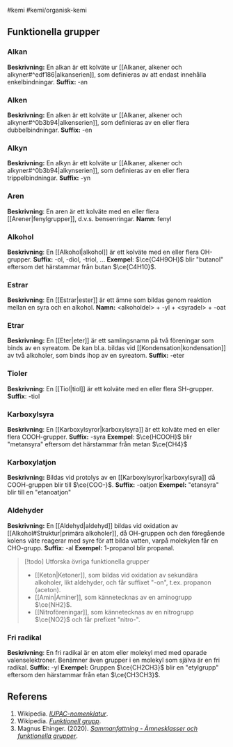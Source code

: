 #kemi #kemi/organisk-kemi

## Funktionella grupper
### Alkan
**Beskrivning:** En alkan är ett kolväte ur [[Alkaner, alkener och alkyner#^edf186|alkanserien]], som definieras av att endast innehålla enkelbindningar.
**Suffix:** -an
### Alken
**Beskrivning:** En alken är ett kolväte ur [[Alkaner, alkener och alkyner#^0b3b94|alkenserien]], som definieras av en eller flera dubbelbindningar.
**Suffix:** -en
### Alkyn
**Beskrivning:** En alkyn är ett kolväte ur [[Alkaner, alkener och alkyner#^0b3b94|alkynserien]], som definieras av en eller flera trippelbindningar.
**Suffix:** -yn
### Aren
**Beskrivning**: En aren är ett kolväte med en eller flera [[Arener|fenylgrupper]], d.v.s. bensenringar.
**Namn**: fenyl
### Alkohol
**Beskrivning**: En [[Alkohol|alkohol]] är ett kolväte med en eller flera OH-grupper.
**Suffix:** -ol, -diol, -triol, ...
**Exempel**: $\ce{C4H9OH}$ blir "butanol" eftersom det härstammar från butan $\ce{C4H10}$.
### Estrar
**Beskrivning**: En [[Estrar|ester]] är ett ämne som bildas genom reaktion mellan en syra och en alkohol.
**Namn:** \<alkoholdel\> + -yl + \<syradel\> + -oat
### Etrar
**Beskrivning:** En [[Eter|eter]] är ett samlingsnamn på två föreningar som binds av en syreatom. De kan bl.a. bildas vid [[Kondensation|kondensation]] av två alkoholer, som binds ihop av en syreatom.
**Suffix:** -eter
### Tioler
**Beskrivning**: En [[Tiol|tiol]] är ett kolväte med en eller flera SH-grupper.
**Suffix**: -tiol
### Karboxylsyra
**Beskrivning**: En [[Karboxylsyror|karboxylsyra]] är ett kolväte med en eller flera COOH-grupper.
**Suffix:** -syra
**Exempel**: $\ce{HCOOH}$ blir "metansyra" eftersom det härstammar från metan $\ce{CH4}$
### Karboxylatjon
**Beskrivning:** Bildas vid protolys av en [[Karboxylsyror|karboxylsyra]] då COOH-gruppen blir till $\ce{COO-}$.
**Suffix:** -oatjon
**Exempel:** "etansyra" blir till en "etanoatjon"
### Aldehyder
**Beskrivning:** En [[Aldehyd|aldehyd]] bildas vid oxidation av [[Alkohol#Struktur|primära alkoholer]], då OH-gruppen och den föregående kolens väte reagerar med syre för att bilda vatten, varpå molekylen får en CHO-grupp.
**Suffix:** -al
**Exempel:** 1-propanol blir propanal.
> [!todo] Utforska övriga funktionella grupper
> - [[Keton|Ketoner]], som bildas vid oxidation av sekundära alkoholer, likt aldehyder, och får suffixet "-on", t.ex. propanon (aceton).
> - [[Amin|Aminer]], som kännetecknas av en aminogrupp $\ce{NH2}$.
> - [[Nitroföreningar]], som kännetecknas av en nitrogrupp $\ce{NO2}$ och får prefixet "nitro-".
### Fri radikal
**Beskrivning**: En fri radikal är en atom eller molekyl med med oparade valenselektroner. Benämner även grupper i en molekyl som själva är en fri radikal.
**Suffix:** -yl
**Exempel:** Gruppen $\ce{CH2CH3}$ blir en "etylgrupp" eftersom den härstammar från etan $\ce{CH3CH3}$.
## Referens
1. Wikipedia. *[IUPAC-nomenklatur](https://sv.wikipedia.org/wiki/IUPAC-nomenklatur)*.
2. Wikipedia. *[Funktionell grupp](https://sv.wikipedia.org/wiki/Funktionell_grupp)*.
3. Magnus Ehinger. (2020). *[Sammanfattning - Ämnesklasser och funktionella grupper](https://youtu.be/BD1D89zmmmo)*.
